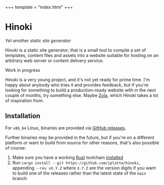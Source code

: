 +++
template = "index.html"
+++

# Hinoki

*Yet another static site generator*

Hinoki is a static site generator, that is a small tool to compile a set of
templates, content files and assets into a website suitable for hosting on an
arbitrary web server or content delivery service.

<div class="message is-warning">
  <div class="message-header">
    <p>Work in progress</p>
  </div>
  <div class="message-body">

Hinoki is a very young project, and it's not yet ready for prime time.
I'm happy about anybody who tries it and provides feedback, but if you're looking for something to
build a production-ready website with in the next couple of months, try something else.
Maybe [Zola](https://www.getzola.org/), which Hinoki takes a lot of inspiration from.

  </div>
</div>

## Installation

For `x86_64` Linux, binaries are provided via [GitHub releases][releases].

Further binaries may be provided in the future, but if you're on a different
platform or want to build from source for other reasons, that's also possible
of course:

1. Make sure you have a working [Rust][] toolchain [installed][install-rust]
2. Run `cargo install --git https://github.com/jplatte/hinoki`, appending
   `--rev vX.Y.Z` where `X.Y.Z` are the version digits if you want to build one
   of the releases rather than the latest state of the `main` branch

[releases]: https://github.com/jplatte/hinoki/releases
[Rust]: https://www.rust-lang.org/
[install-rust]: https://www.rust-lang.org/tools/install
